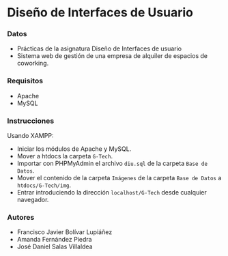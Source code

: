# Diseño de Interfaces de Usuario

### Datos

* Prácticas de la asignatura Diseño de Interfaces de usuario
* Sistema web de gestión de una empresa de alquiler de espacios de coworking.

### Requisitos

* Apache
* MySQL

### Instrucciones

Usando XAMPP:
* Iniciar los módulos de Apache y MySQL.
* Mover a htdocs la carpeta `G-Tech`.
* Importar con PHPMyAdmin el archivo `diu.sql` de la carpeta `Base de Datos`.
* Mover el contenido de la carpeta `Imágenes` de la carpeta `Base de Datos` a `htdocs/G-Tech/img`.
* Entrar introduciendo la dirección `localhost/G-Tech` desde cualquier navegador.

### Autores

* Francisco Javier Bolívar Lupiáñez
* Amanda Fernández Piedra
* José Daniel Salas Villaldea
